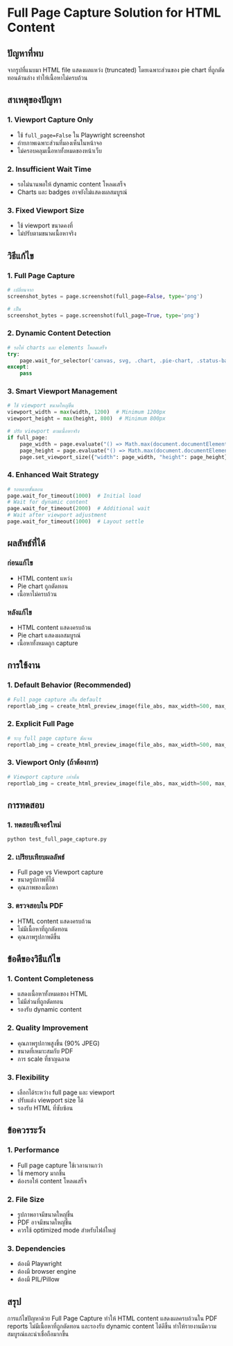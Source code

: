 # Full Page Capture Solution for HTML Content

## ปัญหาที่พบ

จากรูปที่แนบมา HTML file แสดงผลแหว่ง (truncated) โดยเฉพาะส่วนของ pie chart ที่ถูกตัดทอนด้านล่าง ทำให้เนื้อหาไม่ครบถ้วน

## สาเหตุของปัญหา

### 1. Viewport Capture Only
- ใช้ `full_page=False` ใน Playwright screenshot
- ถ่ายภาพเฉพาะส่วนที่มองเห็นในหน้าจอ
- ไม่ครอบคลุมเนื้อหาทั้งหมดของหน้าเว็บ

### 2. Insufficient Wait Time
- รอไม่นานพอให้ dynamic content โหลดเสร็จ
- Charts และ badges อาจยังไม่แสดงผลสมบูรณ์

### 3. Fixed Viewport Size
- ใช้ viewport ขนาดคงที่
- ไม่ปรับตามขนาดเนื้อหาจริง

## วิธีแก้ไข

### 1. Full Page Capture
```python
# เปลี่ยนจาก
screenshot_bytes = page.screenshot(full_page=False, type='png')

# เป็น
screenshot_bytes = page.screenshot(full_page=True, type='png')
```

### 2. Dynamic Content Detection
```python
# รอให้ charts และ elements โหลดเสร็จ
try:
    page.wait_for_selector('canvas, svg, .chart, .pie-chart, .status-badge', timeout=5000)
except:
    pass
```

### 3. Smart Viewport Management
```python
# ใช้ viewport ขนาดใหญ่ขึ้น
viewport_width = max(width, 1200)  # Minimum 1200px
viewport_height = max(height, 800)  # Minimum 800px

# ปรับ viewport ตามเนื้อหาจริง
if full_page:
    page_width = page.evaluate("() => Math.max(document.documentElement.scrollWidth, document.body.scrollWidth)")
    page_height = page.evaluate("() => Math.max(document.documentElement.scrollHeight, document.body.scrollHeight)")
    page.set_viewport_size({"width": page_width, "height": page_height})
```

### 4. Enhanced Wait Strategy
```python
# รอหลายขั้นตอน
page.wait_for_timeout(1000)  # Initial load
# Wait for dynamic content
page.wait_for_timeout(2000)  # Additional wait
# Wait after viewport adjustment
page.wait_for_timeout(1000)  # Layout settle
```

## ผลลัพธ์ที่ได้

### ก่อนแก้ไข
- HTML content แหว่ง
- Pie chart ถูกตัดทอน
- เนื้อหาไม่ครบถ้วน

### หลังแก้ไข
- HTML content แสดงครบถ้วน
- Pie chart แสดงผลสมบูรณ์
- เนื้อหาทั้งหมดถูก capture

## การใช้งาน

### 1. Default Behavior (Recommended)
```python
# Full page capture เป็น default
reportlab_img = create_html_preview_image(file_abs, max_width=500, max_height=400)
```

### 2. Explicit Full Page
```python
# ระบุ full page capture ชัดเจน
reportlab_img = create_html_preview_image(file_abs, max_width=500, max_height=400, full_page=True)
```

### 3. Viewport Only (ถ้าต้องการ)
```python
# Viewport capture เท่านั้น
reportlab_img = create_html_preview_image(file_abs, max_width=500, max_height=400, full_page=False)
```

## การทดสอบ

### 1. ทดสอบฟีเจอร์ใหม่
```bash
python test_full_page_capture.py
```

### 2. เปรียบเทียบผลลัพธ์
- Full page vs Viewport capture
- ขนาดรูปภาพที่ได้
- คุณภาพของเนื้อหา

### 3. ตรวจสอบใน PDF
- HTML content แสดงครบถ้วน
- ไม่มีเนื้อหาที่ถูกตัดทอน
- คุณภาพรูปภาพดีขึ้น

## ข้อดีของวิธีแก้ไข

### 1. Content Completeness
- แสดงเนื้อหาทั้งหมดของ HTML
- ไม่มีส่วนที่ถูกตัดทอน
- รองรับ dynamic content

### 2. Quality Improvement
- คุณภาพรูปภาพสูงขึ้น (90% JPEG)
- ขนาดที่เหมาะสมกับ PDF
- การ scale ที่ชาญฉลาด

### 3. Flexibility
- เลือกได้ระหว่าง full page และ viewport
- ปรับแต่ง viewport size ได้
- รองรับ HTML ที่ซับซ้อน

## ข้อควรระวัง

### 1. Performance
- Full page capture ใช้เวลานานกว่า
- ใช้ memory มากขึ้น
- ต้องรอให้ content โหลดเสร็จ

### 2. File Size
- รูปภาพอาจมีขนาดใหญ่ขึ้น
- PDF อาจมีขนาดใหญ่ขึ้น
- ควรใช้ optimized mode สำหรับไฟล์ใหญ่

### 3. Dependencies
- ต้องมี Playwright
- ต้องมี browser engine
- ต้องมี PIL/Pillow

## สรุป

การแก้ไขปัญหาด้วย Full Page Capture ทำให้ HTML content แสดงผลครบถ้วนใน PDF reports ไม่มีเนื้อหาที่ถูกตัดทอน และรองรับ dynamic content ได้ดีขึ้น ทำให้รายงานมีความสมบูรณ์และน่าเชื่อถือมากขึ้น
